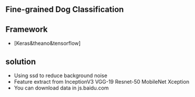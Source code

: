 
## Fine-grained Dog Classification 

## Framework
- [Keras&theano&tensorflow]
## solution
- Using ssd to reduce background noise
- Feature extract from InceptionV3 VGG-19 Resnet-50 MobileNet Xception
- You can download data in js.baidu.com
